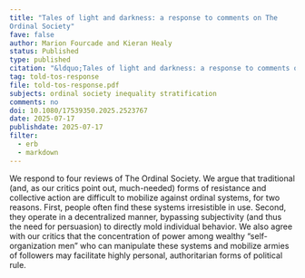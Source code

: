 ```yaml
---
title: "Tales of light and darkness: a response to comments on The
Ordinal Society"
fave: false
author: Marion Fourcade and Kieran Healy
status: Published
type: published
citation: "&ldquo;Tales of light and darkness: a response to comments on <em>The Ordinal Society</em>.&rdquo; <em>Journal of Cultural Economy</em>." 
tag: told-tos-response
file: told-tos-response.pdf
subjects: ordinal society inequality stratification
comments: no
doi: 10.1080/17539350.2025.2523767
date: 2025-07-17
publishdate: 2025-07-17
filter:
  - erb
  - markdown
---
```


We respond to four reviews of The Ordinal Society. We argue that
traditional (and, as our critics point out, much-needed) forms of
resistance and collective action are difficult to mobilize against ordinal
systems, for two reasons. First, people often find these systems
irresistible in use. Second, they operate in a decentralized manner,
bypassing subjectivity (and thus the need for persuasion) to directly
mold individual behavior. We also agree with our critics that the
concentration of power among wealthy “self-organization men” who
can manipulate these systems and mobilize armies of followers may
facilitate highly personal, authoritarian forms of political rule.
